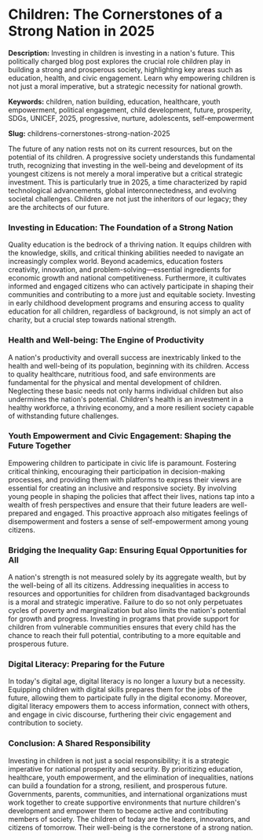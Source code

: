 # Children: The Cornerstones of a Strong Nation in 2025

**Description:** Investing in children is investing in a nation's future. This politically charged blog post explores the crucial role children play in building a strong and prosperous society, highlighting key areas such as education, health, and civic engagement.  Learn why empowering children is not just a moral imperative, but a strategic necessity for national growth.

**Keywords:** children, nation building, education, healthcare, youth empowerment, political engagement, child development, future, prosperity, SDGs, UNICEF, 2025, progressive, nurture, adolescents, self-empowerment

**Slug:** childrens-cornerstones-strong-nation-2025


The future of any nation rests not on its current resources, but on the potential of its children.  A progressive society understands this fundamental truth, recognizing that investing in the well-being and development of its youngest citizens is not merely a moral imperative but a critical strategic investment.  This is particularly true in 2025, a time characterized by rapid technological advancements, global interconnectedness, and evolving societal challenges.  Children are not just the inheritors of our legacy; they are the architects of our future.


### Investing in Education: The Foundation of a Strong Nation

Quality education is the bedrock of a thriving nation. It equips children with the knowledge, skills, and critical thinking abilities needed to navigate an increasingly complex world.  Beyond academics, education fosters creativity, innovation, and problem-solving—essential ingredients for economic growth and national competitiveness.  Furthermore, it cultivates informed and engaged citizens who can actively participate in shaping their communities and contributing to a more just and equitable society.  Investing in early childhood development programs and ensuring access to quality education for all children, regardless of background, is not simply an act of charity, but a crucial step towards national strength.


### Health and Well-being: The Engine of Productivity

A nation's productivity and overall success are inextricably linked to the health and well-being of its population, beginning with its children. Access to quality healthcare, nutritious food, and safe environments are fundamental for the physical and mental development of children.  Neglecting these basic needs not only harms individual children but also undermines the nation's potential.  Children's health is an investment in a healthy workforce, a thriving economy, and a more resilient society capable of withstanding future challenges.


### Youth Empowerment and Civic Engagement:  Shaping the Future Together

Empowering children to participate in civic life is paramount.  Fostering critical thinking, encouraging their participation in decision-making processes, and providing them with platforms to express their views are essential for creating an inclusive and responsive society.  By involving young people in shaping the policies that affect their lives, nations tap into a wealth of fresh perspectives and ensure that their future leaders are well-prepared and engaged.  This proactive approach also mitigates feelings of disempowerment and fosters a sense of self-empowerment among young citizens.


### Bridging the Inequality Gap: Ensuring Equal Opportunities for All

A nation's strength is not measured solely by its aggregate wealth, but by the well-being of all its citizens.  Addressing inequalities in access to resources and opportunities for children from disadvantaged backgrounds is a moral and strategic imperative.  Failure to do so not only perpetuates cycles of poverty and marginalization but also limits the nation's potential for growth and progress.  Investing in programs that provide support for children from vulnerable communities ensures that every child has the chance to reach their full potential, contributing to a more equitable and prosperous future.


### Digital Literacy: Preparing for the Future

In today's digital age, digital literacy is no longer a luxury but a necessity.  Equipping children with digital skills prepares them for the jobs of the future, allowing them to participate fully in the digital economy.  Moreover, digital literacy empowers them to access information, connect with others, and engage in civic discourse, furthering their civic engagement and contribution to society.


### Conclusion: A Shared Responsibility

Investing in children is not just a social responsibility; it is a strategic imperative for national prosperity and security.  By prioritizing education, healthcare, youth empowerment, and the elimination of inequalities, nations can build a foundation for a strong, resilient, and prosperous future.  Governments, parents, communities, and international organizations must work together to create supportive environments that nurture children's development and empower them to become active and contributing members of society. The children of today are the leaders, innovators, and citizens of tomorrow. Their well-being is the cornerstone of a strong nation.